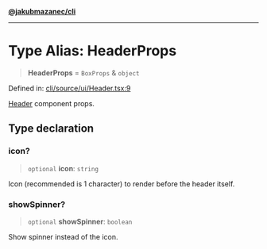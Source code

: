 [**@jakubmazanec/cli**](../README.md)

---

# Type Alias: HeaderProps

> **HeaderProps** = `BoxProps` & `object`

Defined in:
[cli/source/ui/Header.tsx:9](https://github.com/jakubmazanec/tools/blob/a9ba87d349a220bbed24d161794f90a6ba6009e5/packages/cli/source/ui/Header.tsx#L9)

[Header](../functions/Header.md) component props.

## Type declaration

### icon?

> `optional` **icon**: `string`

Icon (recommended is 1 character) to render before the header itself.

### showSpinner?

> `optional` **showSpinner**: `boolean`

Show spinner instead of the icon.
